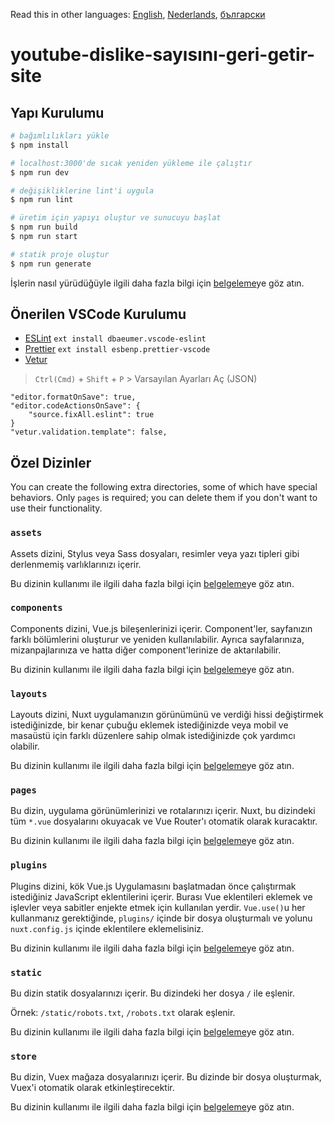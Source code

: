 Read this in other languages: [English](README.md), [Nederlands](READMEnl.md), [български](READMEbg.md)

# youtube-dislike-sayısını-geri-getir-site

## Yapı Kurulumu

```bash
# bağımlılıkları yükle
$ npm install

# localhost:3000'de sıcak yeniden yükleme ile çalıştır
$ npm run dev

# değişikliklerine lint'i uygula
$ npm run lint

# üretim için yapıyı oluştur ve sunucuyu başlat
$ npm run build
$ npm run start

# statik proje oluştur
$ npm run generate
```

İşlerin nasıl yürüdüğüyle ilgili daha fazla bilgi için [belgeleme](https://nuxtjs.org)ye göz atın.

## Önerilen VSCode Kurulumu

- [ESLint](https://marketplace.visualstudio.com/items?itemName=dbaeumer.vscode-eslint) `ext install dbaeumer.vscode-eslint`
- [Prettier](https://marketplace.visualstudio.com/items?itemName=esbenp.prettier-vscode) `ext install esbenp.prettier-vscode`
- [Vetur](https://marketplace.visualstudio.com/items?itemName=octref.vetur)

> `Ctrl(Cmd)` + `Shift` + `P` > Varsayılan Ayarları Aç (JSON)

```
"editor.formatOnSave": true,
"editor.codeActionsOnSave": {
    "source.fixAll.eslint": true
}
"vetur.validation.template": false,
```

## Özel Dizinler

You can create the following extra directories, some of which have special behaviors. Only `pages` is required; you can delete them if you don't want to use their functionality.

### `assets`

Assets dizini, Stylus veya Sass dosyaları, resimler veya yazı tipleri gibi derlenmemiş varlıklarınızı içerir.

Bu dizinin kullanımı ile ilgili daha fazla bilgi için [belgeleme](https://nuxtjs.org/docs/2.x/directory-structure/assets)ye göz atın.

### `components`

Components dizini, Vue.js bileşenlerinizi içerir. Component'ler, sayfanızın farklı bölümlerini oluşturur ve yeniden kullanılabilir. Ayrıca sayfalarınıza, mizanpajlarınıza ve hatta diğer component'lerinize de aktarılabilir.

Bu dizinin kullanımı ile ilgili daha fazla bilgi için [belgeleme](https://nuxtjs.org/docs/2.x/directory-structure/components)ye göz atın.

### `layouts`

Layouts dizini, Nuxt uygulamanızın görünümünü ve verdiği hissi değiştirmek istediğinizde, bir kenar çubuğu eklemek istediğinizde veya mobil ve masaüstü için farklı düzenlere sahip olmak istediğinizde çok yardımcı olabilir.

Bu dizinin kullanımı ile ilgili daha fazla bilgi için [belgeleme](https://nuxtjs.org/docs/2.x/directory-structure/layouts)ye göz atın.

### `pages`

Bu dizin, uygulama görünümlerinizi ve rotalarınızı içerir. Nuxt, bu dizindeki tüm `*.vue` dosyalarını okuyacak ve Vue Router'ı otomatik olarak kuracaktır.

Bu dizinin kullanımı ile ilgili daha fazla bilgi için [belgeleme](https://nuxtjs.org/docs/2.x/get-started/routing)ye göz atın.

### `plugins`

Plugins dizini, kök Vue.js Uygulamasını başlatmadan önce çalıştırmak istediğiniz JavaScript eklentilerini içerir. Burası Vue eklentileri eklemek ve işlevler veya sabitler enjekte etmek için kullanılan yerdir. `Vue.use()`u her kullanmanız gerektiğinde, `plugins/` içinde bir dosya oluşturmalı ve yolunu `nuxt.config.js` içinde eklentilere eklemelisiniz.

Bu dizinin kullanımı ile ilgili daha fazla bilgi için [belgeleme](https://nuxtjs.org/docs/2.x/directory-structure/plugins)ye göz atın.

### `static`

Bu dizin statik dosyalarınızı içerir. Bu dizindeki her dosya `/` ile eşlenir.

Örnek: `/static/robots.txt`, `/robots.txt` olarak eşlenir.

Bu dizinin kullanımı ile ilgili daha fazla bilgi için [belgeleme](https://nuxtjs.org/docs/2.x/directory-structure/static)ye göz atın.

### `store`

Bu dizin, Vuex mağaza dosyalarınızı içerir. Bu dizinde bir dosya oluşturmak, Vuex'i otomatik olarak etkinleştirecektir.

Bu dizinin kullanımı ile ilgili daha fazla bilgi için [belgeleme](https://nuxtjs.org/docs/2.x/directory-structure/store)ye göz atın.
